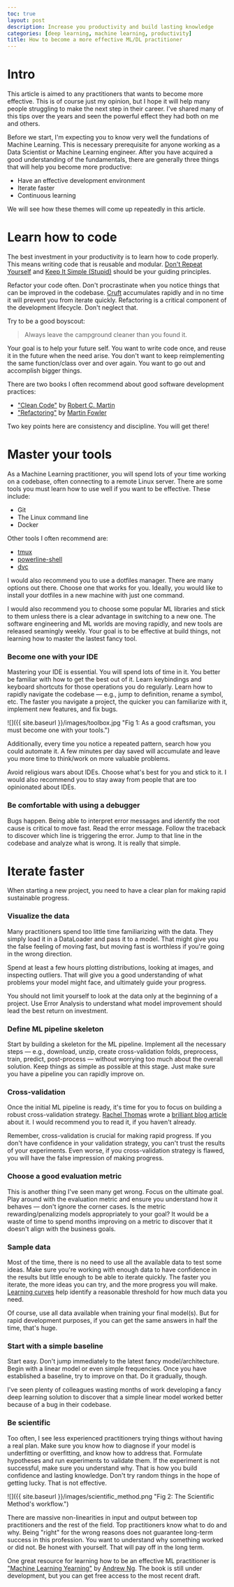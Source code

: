 ```yaml
---
toc: true
layout: post
description: Increase you productivity and build lasting knowledge
categories: [deep learning, machine learning, productivity]
title: How to become a more effective ML/DL practitioner
---
```


# Intro

This article is aimed to any practitioners that wants to become more effective. This is of course just my opinion, but I hope it will help many people struggling to make the next step in their career. I've shared many of this tips over the years and seen the powerful effect they had both on me and others.

Before we start, I'm expecting you to know very well the fundations of Machine Learning. This is necessary prerequisite for anyone working as a Data Scientist or Machine Learning engineer. After you have acquired a good understanding of the fundamentals, there are generally three things that will help you become more productive:
* Have an effective development environment
* Iterate faster
* Continuous learning 

We will see how these themes will come up repeatedly in this article. 

# Learn how to code 

The best investment in your productivity is to learn how to code properly. This means writing code that is reusable and modular. [Don't Repeat Yourself](https://en.wikipedia.org/wiki/Don%27t_repeat_yourself) and [Keep It Simple (Stupid)](https://en.wikipedia.org/wiki/KISS_principle) should be your guiding principles.

Refactor your code often. Don't procrastinate when you notice things that can be improved in the codebase. [Cruft](https://martinfowler.com/bliki/TechnicalDebt.html) accumulates rapidly and in no time it will prevent you from iterate quickly. Refactoring is a critical component of the development lifecycle. Don't neglect that.

Try to be a good boyscout: 

> Always leave the campground cleaner than you found it.

Your goal is to help your future self. You want to write code once, and reuse it in the future when the need arise. You don't want to keep reimplementing the same function/class over and over again. You want to go out and accomplish bigger things.

There are two books I often recommend about good software development practices:
* ["Clean Code"](https://www.amazon.com/Clean-Code-Handbook-Software-Craftsmanship/dp/0132350882) by [Robert C. Martin](https://twitter.com/unclebobmartin)
* ["Refactoring"](https://martinfowler.com/books/refactoring.html) by [Martin Fowler](https://twitter.com/martinfowler)

Two key points here are consistency and discipline. You will get there!

# Master your tools

As a Machine Learning practitioner, you will spend lots of your time working on a codebase, often connecting to a remote Linux server. There are some tools you must learn how to use well if you want to be effective. These include:
* Git
* The Linux command line
* Docker

Other tools I often recommend are:
* [tmux](https://github.com/tmux/tmux)
* [powerline-shell](https://github.com/b-ryan/powerline-shell)
* [dvc](https://github.com/iterative/dvc)

I would also recommend you to use a dotfiles manager. There are many options out there. Choose one that works for you. Ideally, you would like to install your dotfiles in a new machine with just one command. 

I would also recommend you to choose some popular ML libraries and stick to them unless there is a clear advantage in switching to a new one. The software engineering and ML worlds are moving rapidly, and new tools are released seamingly weekly. Your goal is to be effective at build things, not learning how to master the lastest fancy tool.

### Become one with your IDE

Mastering your IDE is essential. You will spend lots of time in it. You better be familiar with how to get the best out of it. Learn keybindings and keyboard shortcuts for those operations you do regularly. Learn how to rapidly navigate the codebase ― e.g., jump to definition, rename a symbol, etc. The faster you navigate a project, the quicker you can familiarize with it, implement new features, and fix bugs. 

![]({{ site.baseurl }}/images/toolbox.jpg "Fig 1: As a good craftsman, you must become one with your tools.")

Additionally, every time you notice a repeated pattern, search how you could automate it. A few minutes per day saved will accumulate and leave you more time to think/work on more valuable problems.

Avoid religious wars about IDEs. Choose what's best for you and stick to it. I would also recommend you to stay away from people that are too opinionated about IDEs.

### Be comfortable with using a debugger

Bugs happen. Being able to interpret error messages and identify the root cause is critical to move fast. Read the error message. Follow the traceback to discover which line is triggering the error. Jump to that line in the codebase and analyze what is wrong. It is really that simple.

# Iterate faster

When starting a new project, you need to have a clear plan for making rapid sustainable progress.

### Visualize the data

Many practitioners spend too little time familiarizing with the data. They simply load it in a DataLoader and pass it to a model. That might give you the false feeling of moving fast, but moving fast is worthless if you're going in the wrong direction.

Spend at least a few hours plotting distributions, looking at images, and inspecting outliers. That will give you a good understanding of what problems your model might face, and ultimately guide your progress. 

You should not limit yourself to look at the data only at the beginning of a project. Use Error Analysis to understand what model improvement should lead the best return on investment.

### Define ML pipeline skeleton

Start by building a skeleton for the ML pipeline. Implement all the necessary steps ― e.g., download, unzip, create cross-validation folds, preprocess, train, predict, post-process ― without worrying too much about the overall solution. Keep things as simple as possible at this stage. Just make sure you have a pipeline you can rapidly improve on.

### Cross-validation

Once the initial ML pipeline is ready, it's time for you to focus on building a robust cross-validation strategy. [Rachel Thomas](https://twitter.com/math_rachel) wrote a [brilliant blog article](https://www.fast.ai/2017/11/13/validation-sets/) about it. I would recommend you to read it, if you haven't already. 

Remember, cross-validation is crucial for making rapid progress. If you don't have confidence in your validation strategy, you can't trust the results of your experiments. Even worse, if you cross-validation strategy is flawed, you will have the false impression of making progress.

### Choose a good evaluation metric

This is another thing I've seen many get wrong. Focus on the ultimate goal. Play around with the evaluation metric and ensure you understand how it behaves ― don't ignore the corner cases. Is the metric rewarding/penalizing models appropriately to your goal? It would be a waste of time to spend months improving on a metric to discover that it doesn't align with the business goals.

### Sample data

Most of the time, there is no need to use all the available data to test some ideas. Make sure you're working with enough data to have confidence in the results but little enough to be able to iterate quickly. The faster you iterate, the more ideas you can try, and the more progress you will make. [Learning curves](https://scikit-learn.org/stable/modules/learning_curve.html#learning-curve) help identify a reasonable threshold for how much data you need.

Of course, use all data available when training your final model(s). But for rapid development purposes, if you can get the same answers in half the time, that's huge.

### Start with a simple baseline

Start easy. Don't jump immediately to the latest fancy model/architecture. Begin with a linear model or even simple frequencies. Once you have established a baseline, try to improve on that. Do it gradually, though.

I've seen plenty of colleagues wasting months of work developing a fancy deep learning solution to discover that a simple linear model worked better because of a bug in their codebase.

### Be scientific

Too often, I see less experienced practitioners trying things without having a real plan. Make sure you know how to diagnose if your model is underfitting or overfitting, and know how to address that. Formulate hypotheses and run experiments to validate them. If the experiment is not successful, make sure you understand why. That is how you build confidence and lasting knowledge. Don't try random things in the hope of getting lucky. That is not effective.

![]({{ site.baseurl }}/images/scientific_method.png "Fig 2: The Scientific Method's workflow.")

There are massive non-linearities in input and output between top practitioners and the rest of the field. Top practitioners know what to do and why. Being "right" for the wrong reasons does not guarantee long-term success in this profession. You want to understand why something worked or did not. Be honest with yourself. That will pay off in the long term. 

One great resource for learning how to be an effective ML practitioner is ["Machine Learning Yearning"](https://www.deeplearning.ai/programs/) by [Andrew Ng](https://twitter.com/AndrewYNg). The book is still under development, but you can get free access to the most recent draft.